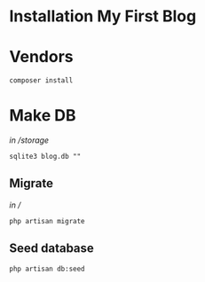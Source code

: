 # Installation My First Blog

# Vendors
```
composer install
```

# Make DB
*in /storage*
```
sqlite3 blog.db ""
```

## Migrate
*in /*
```
php artisan migrate
```

## Seed database
```
php artisan db:seed
```


